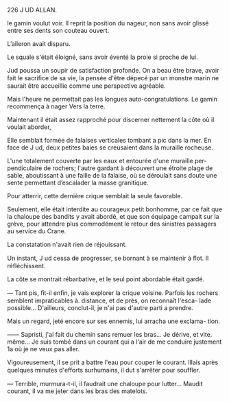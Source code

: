 226 J UD ALLAN.

le gamin voulut voir. Il reprit la position du nageur, non sans avoir glissé
entre ses dents son couteau ouvert.

L’aileron avait disparu.

Le squale s'était éloigné, sans avoir éventé la proie si proche de lui.

Jud poussa un soupir de satisfaction profonde. On a beau être brave,
avoir fait le sacriﬁce de sa vie, la pensée d'être dépecé par un monstre
marin ne saurait être accueillie comme une perspective agréable.

Mais l'heure ne permettait pas les longues auto-congratulations. Le gamin
recommença à nager Vers la terre.

Maintenant il était assez rapproché pour discerner nettement la côte où il
voulait aborder,

Elle semblait formée de falaises verticales tombant a pic dans la mer. En
face de J ud, deux petites baies se creusaient dans la muraille rocheuse.

L'une totalement couverte par les eaux et entourée d'une muraille per-
pendiculaire de rochers; l'autre gardant à découvert une étroite plage de
sable, aboutissant à une faille de la falaise, où se déroulait sans doute une
sente permettant d’escalader la masse granitique.

Pour atterrir, cette dernière crique semblait la seule favorable.

Seulement, elle était interdite au courageux petit bonhomme, par ce fait
que la chaloupe des bandits y avait abordé, et que son équipage campait sur
la grève, pour attendre plus commodément le retour des sinistres passagers
au service du Crane.

La constatation n'avait rien de réjouissant.

Un instant, J ud cessa de progresser, se bornant à se maintenir à ﬂot. Il
réfléchissent.

La côte se montrait rébarbative, et le seul point abordable était gardé.

— Tant pis, ﬁt-il enﬁn, je vais explorer la crique voisine. Parfois les
rochers semblent impraticables à. distance, et de près, on reconnaît l'esca-
lade possible... D'ailleurs, conclut-il, je n'ai pas d'autre parti a prendre.

Mais un regard, jeté encore sur ses ennemis, lui arracha une exclama-
tion.

—— Sapristi, j'ai fait du chemin sans remuer les bras... Je dérive, et vite.
même... Je suis tombé dans un courant qui a l'air de me conduire justement
1a où je ne veux pas aller.

Vigoureusement, il se prit a battre l'eau pour couper le courant. lllais
après quelques minutes d'efforts surhumains, il dut s'arrêter pour soufﬂer.

— Terrible, murmura-t-il, il faudrait une chaloupe pour lutter... Maudit
courant, il va me jeter dans les bras des matelots.

